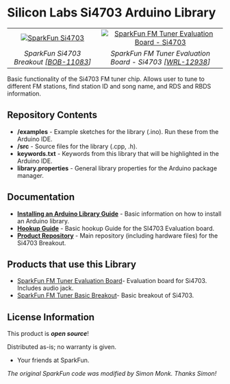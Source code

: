 Silicon Labs Si4703 Arduino Library
========================================

<table class="table table-hover table-striped table-bordered">
  <tr align="center">
   <td><a href="https://www.sparkfun.com/products/11083"><img src="https://cdn.sparkfun.com/r/600-600/assets/parts/6/2/3/5/11083-02.jpg" alt="SparkFun Si4703"></a></td>
   <td><a href="https://www.sparkfun.com/products/12938"><img src="https://cdn.sparkfun.com/r/600-600/assets/parts/9/8/6/6/12938-01.jpg" alt="SparkFun FM Tuner Evaluation Board - Si4703"></a></td>
  </tr>
  <tr align="center">
    <td><i>SparkFun Si4703 Breakout [<a href="https://www.sparkfun.com/products/11083">BOB-11083</a>]</i></td>
    <td><i>SparkFun FM Tuner Evaluation Board - Si4703 [<a href="https://www.sparkfun.com/products/12938">WRL-12938</a>]</i></td>
  </tr>
</table>


Basic functionality of the Si4703 FM tuner chip. Allows user to tune to different FM stations, find station ID and song name, and RDS and RBDS information.

Repository Contents
-------------------

* **/examples** - Example sketches for the library (.ino). Run these from the Arduino IDE. 
* **/src** - Source files for the library (.cpp, .h).
* **keywords.txt** - Keywords from this library that will be highlighted in the Arduino IDE. 
* **library.properties** - General library properties for the Arduino package manager. 

Documentation
--------------

* **[Installing an Arduino Library Guide](https://learn.sparkfun.com/tutorials/installing-an-arduino-library)** - Basic information on how to install an Arduino library.
* **[Hookup Guide](https://learn.sparkfun.com/tutorials/si4703-fm-radio-receiver-hookup-guide)** - Basic hookup Guide for the SI4703 Evaluation board.
* **[Product Repository](https://github.com/sparkfun/FM_Tuner_Basic_Breakout-Si4703)** - Main repository (including hardware files) for the Si4703 Breakout.

Products that use this Library 
---------------------------------
* [SparkFun FM Tuner Evaluation Board](https://www.sparkfun.com/products/10663)- Evaluation board for Si4703. Includes audio jack. 
* [SparkFun FM Tuner Basic Breakout](https://www.sparkfun.com/products/11083)- Basic breakout of Si4703.

License Information
-------------------

This product is _**open source**_! 

Distributed as-is; no warranty is given.

- Your friends at SparkFun.

_The original SparkFun code was modified by Simon Monk. Thanks Simon!_
